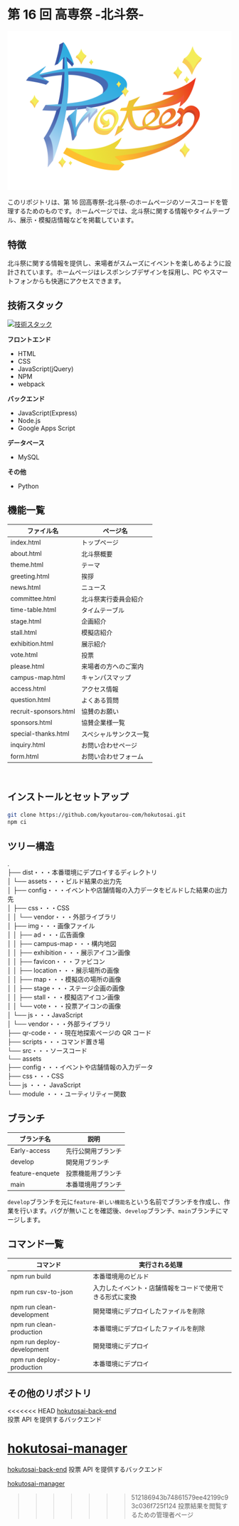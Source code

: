 # 第 16 回 高専祭 -北斗祭-

![ロゴ](./dist/assets/img/hokutosai-logo.png)

このリポジトリは、第 16 回高専祭-北斗祭-のホームページのソースコードを管理するためのものです。ホームページでは、北斗祭に関する情報やタイムテーブル、展示・模擬店情報などを掲載しています。

## 特徴

北斗祭に関する情報を提供し、来場者がスムーズにイベントを楽しめるように設計されています。ホームページはレスポンシブデザインを採用し、PC やスマートフォンからも快適にアクセスできます。

## 技術スタック

[![技術スタック](https://skillicons.dev/icons?i=html,css,js,npm,webpack,python)](https://skillicons.dev)

**フロントエンド**

-   HTML
-   CSS
-   JavaScript(jQuery)
-   NPM
-   webpack

**バックエンド**

-   JavaScript(Express)
-   Node.js
-   Google Apps Script

**データベース**

-   MySQL

**その他**

-   Python

## 機能一覧

| ファイル名            | ページ名               |
| --------------------- | ---------------------- |
| index.html            | トップページ           |
| about.html            | 北斗祭概要             |
| theme.html            | テーマ                 |
| greeting.html         | 挨拶                   |
| news.html             | ニュース               |
| committee.html        | 北斗祭実行委員会紹介   |
| time-table.html       | タイムテーブル         |
| stage.html            | 企画紹介               |
| stall.html            | 模擬店紹介             |
| exhibition.html       | 展示紹介               |
| vote.html             | 投票                   |
| please.html           | 来場者の方へのご案内   |
| campus-map.html       | キャンパスマップ       |
| access.html           | アクセス情報           |
| question.html         | よくある質問           |
| recruit-sponsors.html | 協賛のお願い           |
| sponsors.html         | 協賛企業様一覧         |
| special-thanks.html   | スペシャルサンクス一覧 |
| inquiry.html          | お問い合わせページ     |
| form.html             | お問い合わせフォーム   |

<div align="center">
    <img src="./dist/assets/img/screen.png" alt="">
</div>

## インストールとセットアップ

```bash
git clone https://github.com/kyoutarou-com/hokutosai.git
npm ci
```

## ツリー構造

.</br>
├── dist・・・本番環境にデプロイするディレクトリ</br>
│ └── assets・・・ビルド結果の出力先</br>
│ ├── config・・・イベントや店舗情報の入力データをビルドした結果の出力先</br>
│ ├── css・・・CSS</br>
│ │ └── vendor・・・外部ライブラリ</br>
│ ├── img・・・画像ファイル</br>
│ │ ├── ad・・・広告画像</br>
│ │ ├── campus-map・・・構内地図</br>
│ │ ├── exhibition・・・展示アイコン画像</br>
│ │ ├── favicon・・・ファビコン</br>
│ │ ├── location・・・展示場所の画像</br>
│ │ ├── map・・・模擬店の場所の画像</br>
│ │ ├── stage・・・ステージ企画の画像</br>
│ │ ├── stall・・・模擬店アイコン画像</br>
│ │ └── vote・・・投票アイコンの画像</br>
│ └── js・・・JavaScript</br>
│ └── vendor・・・外部ライブラリ</br>
├── qr-code・・・現在地探索ページの QR コード</br>
├── scripts・・・コマンド置き場</br>
└── src・・・ソースコード</br>
└── assets</br>
├── config・・・イベントや店舗情報の入力データ</br>
├── css・・・CSS</br>
└── js ・・・ JavaScript</br>
└── module ・・・ユーティリティー関数</br>

## ブランチ

| ブランチ名      | 説明               |
| --------------- | ------------------ |
| Early-access    | 先行公開用ブランチ |
| develop         | 開発用ブランチ     |
| feature-enquete | 投票機能用ブランチ |
| main            | 本番環境用ブランチ |

`develop`ブランチを元に`feature-新しい機能名`という名前でブランチを作成し、作業を行います。バグが無いことを確認後、`develop`ブランチ、`main`ブランチにマージします。

## コマンド一覧

| コマンド                   | 実行される処理                                           |
| -------------------------- | -------------------------------------------------------- |
| npm run build              | 本番環境用のビルド                                       |
| npm run csv-to-json        | 入力したイベント・店舗情報をコードで使用できる形式に変換 |
| npm run clean-development  | 開発環境にデプロイしたファイルを削除                     |
| npm run clean-production   | 本番環境にデプロイしたファイルを削除                     |
| npm run deploy-development | 開発環境にデプロイ                                       |
| npm run deploy-production  | 本番環境にデプロイ                                       |

## その他のリポジトリ

<<<<<<< HEAD
[hokutosai-back-end](https://github.com/mako0523/hokutosai-back-end.git)</br>
投票 API を提供するバックエンド

# [hokutosai-manager](https://github.com/mako0523/hokutosai-manager.git)</br>

[hokutosai-back-end](https://github.com/mako0523/hokutosai-back-end.git)
投票 API を提供するバックエンド

[hokutosai-manager](https://github.com/mako0523/hokutosai-manager.git)

> > > > > > > 512186943b74861579ee42199c93c036f725f124
> > > > > > > 投票結果を閲覧するための管理者ページ
